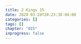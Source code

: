 ```yaml
---
title: 2 Kings 15
date: 2020-03-28T20:23:38-04:00
categories: []
tags: []
chapter: "015"
inprogress: false
---
```



